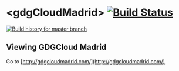 # \<gdgCloudMadrid\> [![Build Status](https://travis-ci.org/GDGCloudMad/website.svg?branch=master)](https://travis-ci.org/GDGCloudMad/website)


[![Build history for master branch](https://buildstats.info/travisci/chart/GDGCloudMad/website?branch=master&buildCount=50)](https://travis-ci.org/GDGCloudMad/website/branches)


## Viewing GDGCloud Madrid

Go to [http://gdgcloudmadrid.com/](http://gdgcloudmadrid.com/)
